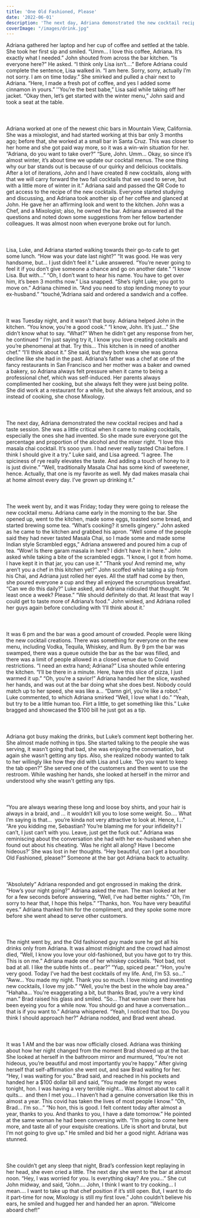 ```yaml
---
title: 'One Old Fashioned, Please'
date: '2022-06-01'
description: 'The next day, Adriana demonstrated the new cocktail recipes and had a taste session. She was a little critical when it came to making cocktails, especially the ones she had invented. So she made sure everyone got the percentage and proportion of the alcohol and the mixer right. “I love this masala chai cocktail. It’s sooo yum. I had never really tasted Chai before. I think I should give it a try.” Luke said, and Lisa agreed. “I agree. The spiciness of rye really elevates the taste. And adding a touch of honey to it is just divine.” “Well, traditionally Masala Chai has some kind of sweetener, hence. Actually, that one is my favorite as well. My dad makes masala chai at home almost every day. I’ve grown up drinking it.”'
coverImage: "/images/drink.jpg"
---
```


Adriana gathered her laptop and her cup of coffee and settled at the table. She took her first sip and smiled. “Umm… I love this coffee, Adriana. It’s exactly what I needed.” John shouted from across the bar kitchen. “Is everyone here?” He asked. “I think only Lisa isn’t….” Before Adriana could complete the sentence, Lisa walked in. “I am here. Sorry, sorry, actually I’m not sorry. I am on time today.” She smirked and pulled a chair next to Adriana. “Here, I made a fresh pot of coffee, and yes I added some cinnamon in yours.” ''You’re the best babe,” Lisa said while taking off her jacket. “Okay then, let’s get started with the winter menu,” John said and took a seat at the table.
###
&nbsp;

Adriana worked at one of the newest chic bars in Mountain View, California. She was a mixologist, and had started working at this bar only 3 months ago; before that, she worked at a small bar in Santa Cruz. This was closer to her home and she got paid way more, so it was a win-win situation for her. “Adriana, do you want to take over?” “Sure, John. Umm… Okay, so since it’s almost winter, it’s about time we update our cocktail menus. The one thing why our bar stands out is because of our quirky and delicious cocktails. After a lot of iterations, John and I have created 8 new cocktails, along with that we will carry forward the two fall cocktails that we used to serve, but with a little more of winter in it.” Adriana said and passed the QR Code to get access to the recipe of the new cocktails. Everyone started studying and discussing, and Adriana took another sip of her coffee and glanced at John. He gave her an affirming look and went to the kitchen. John was a Chef, and a Mixologist; also, he owned the bar. Adriana answered all the questions and noted down some suggestions from her fellow bartender colleagues. It was almost noon when everyone broke out for lunch.
###
&nbsp;  

Lisa, Luke, and Adriana started walking towards their go-to cafe to get some lunch. “How was your date last night?” “It was good. He was very handsome, but… I just didn’t feel it.” Luke answered. “You’re never going to feel it if you don’t give someone a chance and go on another date.” “I know Lisa. But with…” “Oh, I don’t want to hear his name. You have to get over him, it’s been 3 months now.” Lisa snapped. “She’s right Luke; you got to move on.” Adriana chimed in. “And you need to stop lending money to your ex-husband.” “touché,”Adriana said and ordered a sandwich and a coffee.
###
&nbsp;  

It was Tuesday night, and it wasn’t that busy. Adriana helped John in the kitchen. “You know, you’re a good cook.” “I know, John. It’s just…” She didn’t know what to say. “What?” When he didn’t get any response from her, he continued “ I’m just saying try it, I know you love creating cocktails and you’re phenomenal at that. Try this… This kitchen is in need of another chef.” “I’ll think about it.” She said, but they both knew she was gonna decline like she had in the past. Adriana’s father was a chef at one of the fancy restaurants in San Francisco and her mother was a baker and owned a bakery, so Adriana always felt pressure when it came to being a professional chef, which was self-induced. Her parents always complimented her cooking, but she always felt they were just being polite. She did work at a restaurant for a while, but she always felt anxious, and so instead of cooking, she chose Mixology.
###
&nbsp;  

The next day, Adriana demonstrated the new cocktail recipes and had a taste session. She was a little critical when it came to making cocktails, especially the ones she had invented. So she made sure everyone got the percentage and proportion of the alcohol and the mixer right. “I love this masala chai cocktail. It’s sooo yum. I had never really tasted Chai before. I think I should give it a try.” Luke said, and Lisa agreed. “I agree. The spiciness of rye really elevates the taste. And adding a touch of honey to it is just divine.” “Well, traditionally Masala Chai has some kind of sweetener, hence. Actually, that one is my favorite as well. My dad makes masala chai at home almost every day. I’ve grown up drinking it.”
###
&nbsp; 

The week went by, and it was Friday; today they were going to release the new cocktail menu. Adriana came early in the morning to the bar. She opened up, went to the kitchen, made some eggs, toasted some bread, and started brewing some tea. “What’s cooking? it smells gingery.” John asked as he came to the kitchen and grabbed his apron. “Well some of the people said they had never tasted Masala Chai, so I made some and made some Indian style Scrambled eggs,” Adriana answered and poured him a cup of tea. “Wow! Is there garam masala in here? I didn’t have it in here.” John asked while taking a bite of the scrambled eggs. “I know, I got it from home. I have kept it in that jar, you can use it.” “Thank you! And remind me, why aren’t you a chef in this kitchen yet?” John scoffed while taking a sip from his Chai, and Adriana just rolled her eyes. All the staff had come by then, she poured everyone a cup and they all enjoyed the scrumptious breakfast. “Can we do this daily?” Luke asked, and Adriana ridiculed that thought. “At least once a week? Please.” “We should definitely do that. At least that way I could get to taste more of Adriana’s food.” John winked, and Adriana rolled her guys again before concluding with ‘I’ll think about it.’
###
&nbsp;

It was 6 pm and the bar was a good amount of crowded. People were liking the new cocktail creations. There was something for everyone on the new menu, including Vodka, Tequila, Whiskey, and Rum. By 9 pm the bar was swamped, there was a queue outside the bar as the bar was filled, and there was a limit of people allowed in a closed venue due to Covid restrictions. “I need an extra hand; Adriana?” Lisa shouted while entering the kitchen. “I’ll be there in a minute. Here, have this slice of pizza, I just warmed it up.” “Oh, you’re a savior!” Adriana handed her the slice, washed her hands, and was out at the bar doing what she does best. Nobody could match up to her speed, she was like a… “Damn girl, you’re like a robot.” Luke commented, to which Adriana smirked “Well, I love what I do.” “Yeah, but try to be a little human too. Flirt a little, to get something like this.” Luke bragged and showcased the $100 bill he just got as a tip.
###
&nbsp;   

Adriana got busy making the drinks, but Luke’s comment kept bothering her. She almost made nothing in tips. She started talking to the people she was serving, it wasn’t going that bad, she was enjoying the conversation, but again she wasn’t getting any tips. Also, she realized nobody wanted to talk to her willingly like how they did with Lisa and Luke. “Do you want to keep the tab open?” She served one of the customers and then went to use the restroom. While washing her hands, she looked at herself in the mirror and understood why she wasn't getting any tips.
###
&nbsp;

“You are always wearing these long and loose boy shirts, and your hair is always in a braid, and … it wouldn’t kill you to lose some weight. So…. What I’m saying is that…  you’re kinda not very attractive to look at. Hence, I…” “Are you kidding me, Sebastian? You’re blaming me for your infidelity? I can’t, I just can’t with you. Leave, just get the fuck out.” Adriana was reminiscing about the conversation she had with her ex-husband when she found out about his cheating. ‘Was he right all along? Have I become hideous?’ She was lost in her thoughts. “Hey beautiful, can I get a bourbon Old Fashioned, please?” Someone at the bar got Adriana back to actuality.
###
&nbsp;

“Absolutely” Adriana responded and got engrossed in making the drink. “How’s your night going?” Adriana asked the man. The man looked at her for a few seconds before answering, “Well, I’ve had better nights.” “Oh, I’m sorry to hear that, I hope this helps.” “Thanks, hon. You have very beautiful eyes.” Adriana thanked him for the compliment, and they spoke some more before she went ahead to serve other customers.
###
&nbsp;  

The night went by, and the Old fashioned guy made sure he got all his drinks only from Adriana. It was almost midnight and the crowd had almost died, “Well, I know you love your old-fashioned, but you have got to try this. This is on me.” Adriana made one of her whiskey cocktails. “Not bad, not bad at all. I like the subtle hints of… pear?” “Yup, spiced pear.” “Hon, you’re very good. Today I’ve had the best cocktails of my life. And, I’m 53. so…” “Aww… You made my night. Thank you so much. I love mixing and inventing new cocktails, I love my job.” “Well, you’re the best in the whole bay area.” “Hahaha… You're exaggerating a bit, but thanks Brad, you’re a very kind man.” Brad raised his glass and smiled. “So… That woman over there has been eyeing you for a while now. You should go and have a conversation… that is if you want to.” Adriana whispered. “Yeah, I noticed that too. Do you think I should approach her?” Adriana nodded, and Brad went ahead.
###
&nbsp;

It was 1 AM and the bar was now officially closed. Adriana was thinking about how her night changed from the moment Brad showed up at the bar. She looked at herself in the bathroom mirror and murmured, “You're not hideous, you’re beautiful and most importantly you’re happy.” After giving herself that self-affirmation she went out, and saw Brad waiting for her. “Hey, I was waiting for you.” Brad said, and reached in his pockets and handed her a $100 dollar bill and said, “You made me forget my woes tonight, hon. I was having a very terrible night… Was almost about to call it quits…  and then I met you… I haven’t had a genuine conversation like this in almost a year. This covid has taken the lives of most people I know.” “Oh, Brad… I’m so…” “No hon, this is good. I felt content today after almost a year, thanks to you. And thanks to you, I have a date tomorrow.” He pointed at the same woman he had been conversing with. “I’m going to come here more, and taste all of your exquisite creations. Life is short and brutal, but I’m not going to give up.” He smiled and bid her a good night. Adriana was stunned.
###
&nbsp;   

She couldn’t get any sleep that night, Brad’s confession kept replaying in her head, she even cried a little. The next day she went to the bar at almost noon. “Hey, I was worried for you. Is everything okay? Are you…” She cut John midway, and said, “John…. John, I think I want to try cooking… I mean…. I want to take up that chef position if it’s still open. But, I want to do it part-time for now, Mixology is still my first love.” John couldn’t believe his ears, he smiled and hugged her and handed her an apron. “Welcome aboard chef!”
###
&nbsp;
